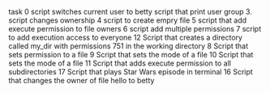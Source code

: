 task 0 script switches current user to betty
script that print user group
3. script changes ownership
4 script to create empry file
5 script that add execute permission to file owners
6 script add multiple permissions 
7 script to add execution access to everyone
12 Script that creates a directory called my_dir with permissions 751 in the working directory
8 Script that sets permission to a file
9 Script that sets the mode of a file
10 Script that sets the mode of a file
11 Script that adds execute permission to all subdirectories
17 Script that plays Star Wars episode in terminal
16 Script that changes the owner of file hello to betty
